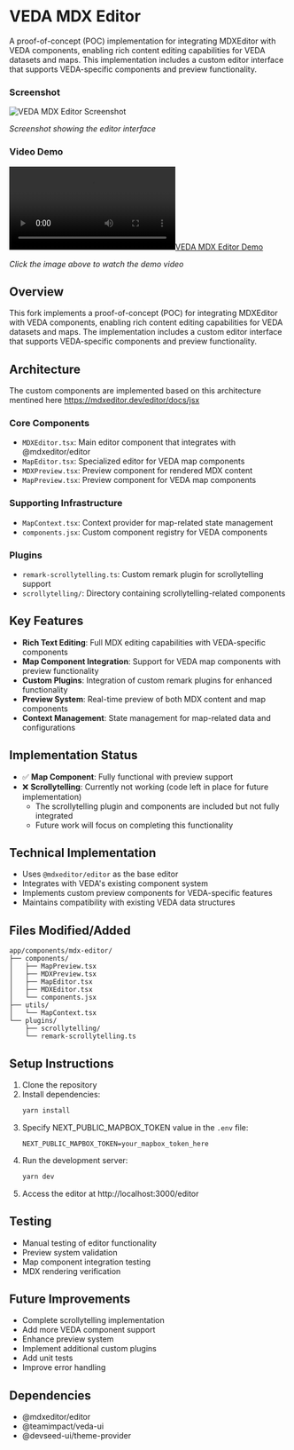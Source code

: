 # VEDA MDX Editor

A proof-of-concept (POC) implementation for integrating MDXEditor with VEDA components, enabling rich content editing capabilities for VEDA datasets and maps. This implementation includes a custom editor interface that supports VEDA-specific components and preview functionality.

 

### Screenshot
![VEDA MDX Editor Screenshot](demo.gif)

*Screenshot showing the editor interface*

### Video Demo
[![VEDA MDX Editor Demo](demo.mp4)](demo.mp4)

*Click the image above to watch the demo video*



## Overview

This fork implements a proof-of-concept (POC) for integrating MDXEditor with VEDA components, enabling rich content editing capabilities for VEDA datasets and maps. The implementation includes a custom editor interface that supports VEDA-specific components and preview functionality.


## Architecture

The custom components are implemented based on this  architecture mentined here https://mdxeditor.dev/editor/docs/jsx

### Core Components
- `MDXEditor.tsx`: Main editor component that integrates with @mdxeditor/editor
- `MapEditor.tsx`: Specialized editor for VEDA map components
- `MDXPreview.tsx`: Preview component for rendered MDX content
- `MapPreview.tsx`: Preview component for VEDA map components

### Supporting Infrastructure
- `MapContext.tsx`: Context provider for map-related state management
- `components.jsx`: Custom component registry for VEDA components

### Plugins
- `remark-scrollytelling.ts`: Custom remark plugin for scrollytelling support
- `scrollytelling/`: Directory containing scrollytelling-related components

## Key Features

- **Rich Text Editing**: Full MDX editing capabilities with VEDA-specific components
- **Map Component Integration**: Support for VEDA map components with preview functionality
- **Custom Plugins**: Integration of custom remark plugins for enhanced functionality
- **Preview System**: Real-time preview of both MDX content and map components
- **Context Management**: State management for map-related data and configurations

## Implementation Status

- ✅ **Map Component**: Fully functional with preview support
- ❌ **Scrollytelling**: Currently not working (code left in place for future implementation)
  - The scrollytelling plugin and components are included but not fully integrated
  - Future work will focus on completing this functionality

## Technical Implementation

- Uses `@mdxeditor/editor` as the base editor
- Integrates with VEDA's existing component system
- Implements custom preview components for VEDA-specific features
- Maintains compatibility with existing VEDA data structures



## Files Modified/Added

```
app/components/mdx-editor/
├── components/
│   ├── MapPreview.tsx
│   ├── MDXPreview.tsx
│   ├── MapEditor.tsx
│   ├── MDXEditor.tsx
│   └── components.jsx
├── utils/
│   └── MapContext.tsx
└── plugins/
    ├── scrollytelling/
    └── remark-scrollytelling.ts
```

## Setup Instructions

1. Clone the repository
2. Install dependencies:
   ```bash
   yarn install
   ```
3. Specify NEXT_PUBLIC_MAPBOX_TOKEN value in the `.env` file:
   ```
   NEXT_PUBLIC_MAPBOX_TOKEN=your_mapbox_token_here
   ```
4. Run the development server:
   ```bash
   yarn dev
   ```
5. Access the editor at http://localhost:3000/editor

## Testing

- Manual testing of editor functionality
- Preview system validation
- Map component integration testing
- MDX rendering verification

## Future Improvements

- Complete scrollytelling implementation
- Add more VEDA component support
- Enhance preview system
- Implement additional custom plugins
- Add unit tests
- Improve error handling

## Dependencies

- @mdxeditor/editor
- @teamimpact/veda-ui
- @devseed-ui/theme-provider
